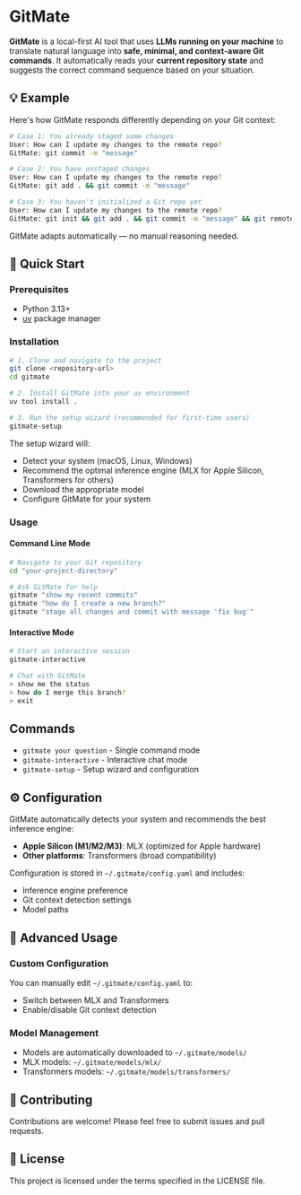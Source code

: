 # GitMate

**GitMate** is a local-first AI tool that uses **LLMs running on your machine** to translate natural language into **safe, minimal, and context-aware Git commands**. It automatically reads your **current repository state** and suggests the correct command sequence based on your situation.


## 💡 Example

Here's how GitMate responds differently depending on your Git context:

```bash
# Case 1: You already staged some changes
User: How can I update my changes to the remote repo?  
GitMate: git commit -m "message"

# Case 2: You have unstaged changes
User: How can I update my changes to the remote repo?  
GitMate: git add . && git commit -m "message"

# Case 3: You haven't initialized a Git repo yet
User: How can I update my changes to the remote repo?  
GitMate: git init && git add . && git commit -m "message" && git remote add <url> && git push
```

GitMate adapts automatically — no manual reasoning needed.

## 🚀 Quick Start

### Prerequisites

- Python 3.13+
- [uv](https://github.com/astral-sh/uv) package manager

### Installation

```bash
# 1. Clone and navigate to the project
git clone <repository-url>
cd gitmate

# 2. Install GitMate into your uv environment
uv tool install .

# 3. Run the setup wizard (recommended for first-time users)
gitmate-setup
```

The setup wizard will:
- Detect your system (macOS, Linux, Windows)
- Recommend the optimal inference engine (MLX for Apple Silicon, Transformers for others)
- Download the appropriate model
- Configure GitMate for your system

### Usage

#### Command Line Mode
```bash
# Navigate to your Git repository
cd "your-project-directory"

# Ask GitMate for help
gitmate "show my recent commits"
gitmate "how do I create a new branch?"
gitmate "stage all changes and commit with message 'fix bug'"
```

#### Interactive Mode
```bash
# Start an interactive session
gitmate-interactive

# Chat with GitMate
> show me the status
> how do I merge this branch?
> exit
```

## Commands

- `gitmate your question` - Single command mode
- `gitmate-interactive` - Interactive chat mode  
- `gitmate-setup` - Setup wizard and configuration

## ⚙️ Configuration

GitMate automatically detects your system and recommends the best inference engine:

- **Apple Silicon (M1/M2/M3)**: MLX (optimized for Apple hardware)
- **Other platforms**: Transformers (broad compatibility)

Configuration is stored in `~/.gitmate/config.yaml` and includes:
- Inference engine preference
- Git context detection settings
- Model paths

## 🔧 Advanced Usage

### Custom Configuration
You can manually edit `~/.gitmate/config.yaml` to:
- Switch between MLX and Transformers
- Enable/disable Git context detection

### Model Management
- Models are automatically downloaded to `~/.gitmate/models/`
- MLX models: `~/.gitmate/models/mlx/`
- Transformers models: `~/.gitmate/models/transformers/`


## 🤝 Contributing

Contributions are welcome! Please feel free to submit issues and pull requests.

## 📄 License

This project is licensed under the terms specified in the LICENSE file.
